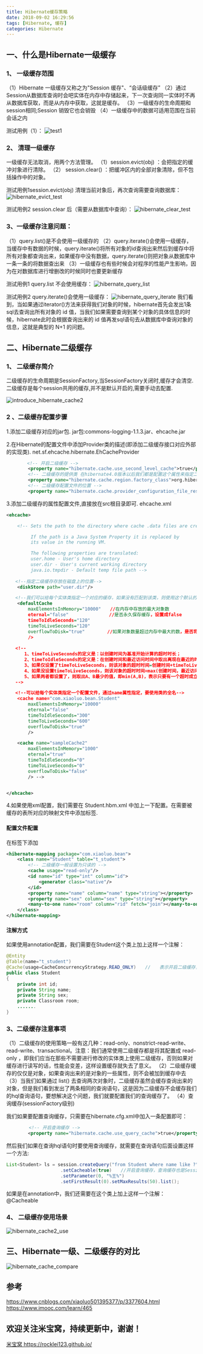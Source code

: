 ```yaml
---
title: Hibernate缓存策略
date: 2018-09-02 16:29:56
tags: [Hibernate, 缓存]
categories: Hibernate
---
```


##   一、什么是Hibernate一级缓存
###   1、 一级缓存范围
（1）Hibernate 一级缓存又称之为"Session 缓存"、“会话级缓存”
（2）通过Session从数据库查询时会吧实体在内存中存储起来，下一次查询同一实体时不再从数据库获取，而是从内存中获取，这就是缓存。
（3）一级缓存的生命周期和session相同;Session 销毁它也会销毁
（4）一级缓存中的数据可适用范围在当前会话之内

测试用例（1）：
![test1](markdown-img-paste-20180902171836974.png)

<!--more-->
###   2、 清理一级缓存
一级缓存无法取消，用两个方法管理。
（1）session.evict(obj) ：会把指定的缓冲对象进行清除。
（2）  session.clear() ：把缓冲区内的全部对象清除，但不包括操作中的对象。

测试用例1session.evict(obj)  清理当前对象后，再次查询需要查询数据库：
![hibernate_evict_test](markdown-img-paste-2018090217192062.png)

测试用例2 session.clear 后（需要从数据库中查询）：
![hibernate_clear_test](markdown-img-paste-2018090217195599.png)


###  3、一级缓存注意问题：

（1）query.list()是不会使用一级缓存的
（2）query.iterate()会使用一级缓存，当缓存中有数据的时候，query.iterate()将所有对象的id查询出来然后到缓存中将所有对象都查询出来，如果缓存中没有数据，query.iterate()则把对象从数据库中一条一条的将数据查出来
（3）一级缓存也有些时候会对程序的性能产生影响，因为在对数据库进行增删改的时候同时也要更新缓存

测试用例1 query.list 不会使用缓存：
![hibernate_query_list](markdown-img-paste-20180902172130128.png)


测试用例2 query.iterate()会使用一级缓存：
![hibernate_query_iterate](markdown-img-paste-20180902172229735.png)
我们看到，当如果通过iterator()方法来获得我们对象的时候，hibernate首先会发出1条sql去查询出所有对象的 id 值，当我们如果需要查询到某个对象的具体信息的时候，hibernate此时会根据查询出来的 id 值再发sql语句去从数据库中查询对象的信息，这就是典型的 N+1 的问题。

##   二、Hibernate二级缓存

###  1、 二级缓存简介
二级缓存的生命周期是SessionFactory,当SessionFactory关闭时,缓存才会清空.
二级缓存是每个session共用的缓存,并不是默认开启的,需要手动去配置.

![introduce_hibernate_cache2](markdown-img-paste-20180902172334211.png)

###   2 、二级缓存配置步骤
1.添加二级缓存对应的jar包.
jar包:commons-logging-1.1.3.jar、ehcache.jar

2.在Hibernate的配置文件中添加Provider类的描述(即添加二级缓存接口对应外部的实现类).
<property name="cache.provider_class">net.sf.ehcache.hibernate.EhCacheProvider</property>


```xml
　　　　 <!-- 开启二级缓存 -->
        <property name="hibernate.cache.use_second_level_cache">true</property>
        <!-- 二级缓存的提供类 在hibernate4.0版本以后我们都是配置这个属性来指定二级缓存的提供类-->
        <property name="hibernate.cache.region.factory_class">org.hibernate.cache.ehcache.EhCacheRegionFactory</property>
        <!-- 二级缓存配置文件的位置 -->
        <property name="hibernate.cache.provider_configuration_file_resource_path">ehcache.xml</property>
```
3.添加二级缓存的属性配置文件,直接放在src根目录即可.
ehcache.xml

```xml
<ehcache>

    <!-- Sets the path to the directory where cache .data files are created.

         If the path is a Java System Property it is replaced by
         its value in the running VM.

         The following properties are translated:
         user.home - User's home directory
         user.dir - User's current working directory
         java.io.tmpdir - Default temp file path -->
　　
　　<!--指定二级缓存存放在磁盘上的位置-->
    <diskStore path="user.dir"/>　　

　　<!--我们可以给每个实体类指定一个对应的缓存，如果没有匹配到该类，则使用这个默认的缓存配置-->
    <defaultCache
        maxElementsInMemory="10000"　　//在内存中存放的最大对象数
        eternal="false"　　　　　　　　　//是否永久保存缓存，设置成false
        timeToIdleSeconds="120"　　　　
        timeToLiveSeconds="120"　　　　
        overflowToDisk="true"　　　　　//如果对象数量超过内存中最大的数，是否将其保存到磁盘中，设置成true
        />
　　
　　<!--
　　　　1、timeToLiveSeconds的定义是：以创建时间为基准开始计算的超时时长；
　　　　2、timeToIdleSeconds的定义是：在创建时间和最近访问时间中取出离现在最近的时间作为基准计算的超时时长；
　　　　3、如果仅设置了timeToLiveSeconds，则该对象的超时时间=创建时间+timeToLiveSeconds，假设为A；
　　　　4、如果没设置timeToLiveSeconds，则该对象的超时时间=max(创建时间，最近访问时间)+timeToIdleSeconds，假设为B；
　　　　5、如果两者都设置了，则取出A、B最少的值，即min(A,B)，表示只要有一个超时成立即算超时。
　　-->

　　<!--可以给每个实体类指定一个配置文件，通过name属性指定，要使用类的全名-->
    <cache name="com.xiaoluo.bean.Student"
        maxElementsInMemory="10000"
        eternal="false"
        timeToIdleSeconds="300"
        timeToLiveSeconds="600"
        overflowToDisk="true"
        />

    <cache name="sampleCache2"
        maxElementsInMemory="1000"
        eternal="true"
        timeToIdleSeconds="0"
        timeToLiveSeconds="0"
        overflowToDisk="false"
        /> -->


</ehcache>
```
4.如果使用xml配置，我们需要在 Student.hbm.xml 中加上一下配置。在需要被缓存的表所对应的映射文件中添加<cache/>标签.
####  配置文件配置
在<class>标签下添加<cache usage="read-only"/>


```xml
<hibernate-mapping package="com.xiaoluo.bean">
    <class name="Student" table="t_student">
        <!-- 二级缓存一般设置为只读的 -->
        <cache usage="read-only"/>
        <id name="id" type="int" column="id">
            <generator class="native"/>
        </id>
        <property name="name" column="name" type="string"></property>
        <property name="sex" column="sex" type="string"></property>
        <many-to-one name="room" column="rid" fetch="join"></many-to-one>
    </class>
</hibernate-mapping>

```

####   注解方式
如果使用annotation配置，我们需要在Student这个类上加上这样一个注解：
```java
@Entity
@Table(name="t_student")
@Cache(usage=CacheConcurrencyStrategy.READ_ONLY)　　//　　表示开启二级缓存，并使用read-only策略
public class Student
{
    private int id;
    private String name;
    private String sex;
    private Classroom room;
    .......
}
```

###  3、二级缓存注意事项
（1）二级缓存的使用策略一般有这几种：read-only、nonstrict-read-write、read-write、transactional。注意：我们通常使用二级缓存都是将其配置成 read-only ，即我们应当在那些不需要进行修改的实体类上使用二级缓存，否则如果对缓存进行读写的话，性能会变差，这样设置缓存就失去了意义。
（2）二级缓存缓存的仅仅是对象，如果查询出来的是对象的一些属性，则不会被加到缓存中去
（3）当我们如果通过 list() 去查询两次对象时，二级缓存虽然会缓存查询出来的对象，但是我们看到发出了两条相同的查询语句，这是因为二级缓存不会缓存我们的hql查询语句，要想解决这个问题，我们就要配置我们的查询缓存了。
（4）查询缓存(sessionFactory级别)

我们如果要配置查询缓存，只需要在hibernate.cfg.xml中加入一条配置即可：
```xml
　　　　　<!-- 开启查询缓存 -->
        <property name="hibernate.cache.use_query_cache">true</property>
```
然后我们如果在查询hql语句时要使用查询缓存，就需要在查询语句后面设置这样一个方法:

```java
List<Student> ls = session.createQuery("from Student where name like ?")
                    .setCacheable(true)　　//开启查询缓存，查询缓存也是SessionFactory级别的缓存
                    .setParameter(0, "%王%")
                    .setFirstResult(0).setMaxResults(50).list();
```

如果是在annotation中，我们还需要在这个类上加上这样一个注解：@Cacheable


###   4、 二级缓存使用场景

![hibernate_cache2_use](markdown-img-paste-20180902172551857.png)

##   三、Hibernate一级、二级缓存的对比
![hibernate_cache_compare](markdown-img-paste-20180902172656770.png)

## 参考
https://www.cnblogs.com/xiaoluo501395377/p/3377604.html
https://www.imooc.com/learn/465

## 欢迎关注米宝窝，持续更新中，谢谢！
 [米宝窝 https://rocklei123.github.io/ ](https://rocklei123.github.io/ "https://rocklei123.github.io/")
